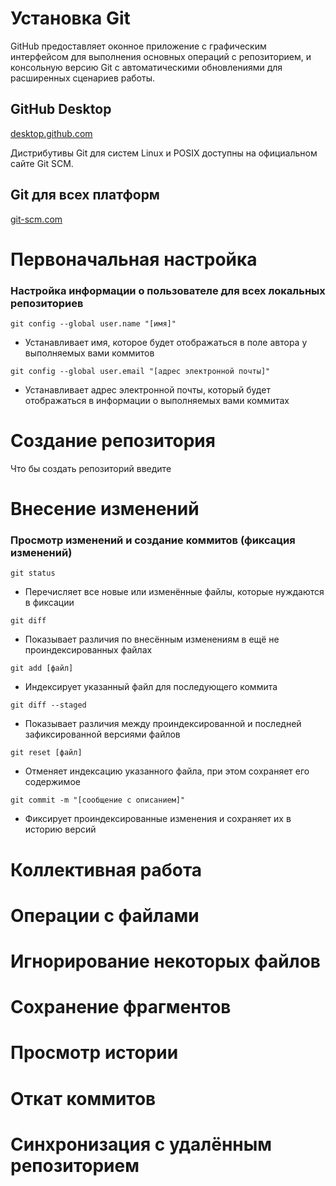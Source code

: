 # Установка Git

GitHub предоставляет оконное приложение с графическим интерфейсом для выполнения основных операций с репозиторием, и консольную версию Git с автоматическими обновлениями для расширенных сценариев работы.

## GitHub Desktop
[desktop.github.com](https://desktop.github.com/)

Дистрибутивы Git для систем Linux и POSIX доступны на официальном сайте Git SCM.
## Git для всех платформ
[git-scm.com](https://git-scm.com.com/)

# Первоначальная настройка
###  Настройка информации о пользователе для всех локальных репозиториев

```
git config --global user.name "[имя]"
```
* Устанавливает имя, которое будет отображаться в поле автора у выполняемых вами коммитов

```
git config --global user.email "[адрес электронной почты]"
```
* Устанавливает адрес электронной почты, который будет отображаться в информации о выполняемых вами коммитах

# Создание репозитория
Что бы создать репозиторий введите

# Внесение изменений
### Просмотр изменений и создание коммитов (фиксация изменений)

```
git status
```
* Перечисляет все новые или изменённые файлы, которые нуждаются в фиксации

```
git diff
```
* Показывает различия по внесённым изменениям в ещё не проиндексированных файлах

```
git add [файл]
```
* Индексирует указанный файл для последующего коммита

```
git diff --staged
```
* Показывает различия между проиндексированной и последней зафиксированной версиями файлов

```
git reset [файл]
```
* Отменяет индексацию указанного файла, при этом сохраняет его содержимое

```
git commit -m "[сообщение с описанием]"
```
* Фиксирует проиндексированные изменения и сохраняет их в историю версий

# Коллективная работа

# Операции с файлами

# Игнорирование некоторых файлов

# Сохранение фрагментов

# Просмотр истории

# Откат коммитов

# Синхронизация с удалённым репозиторием

